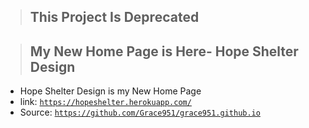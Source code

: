 >## This Project Is Deprecated

>##  My New Home Page is Here- Hope Shelter Design
* Hope Shelter Design is my New Home Page
* link: [`https://hopeshelter.herokuapp.com/`](https://hopeshelter.herokuapp.com/)
* Source: [`https://github.com/Grace951/grace951.github.io`](https://github.com/Grace951/grace951.github.io)
